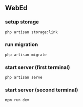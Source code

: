 ## WebEd

### setup storage
```bash
php artisan storage:link
```

### run migration
```bash
php artisan migrate
```

### start server (first terminal)
```bash
php artisan serve
```

### start server (second terminal)
```bash
npm run dev
```
